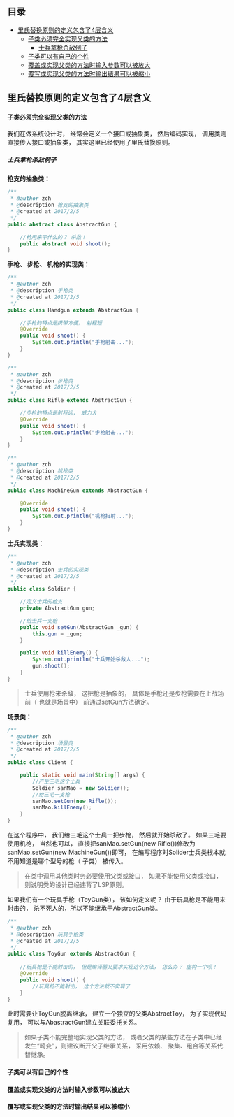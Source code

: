 ## 目录
- [里氏替换原则的定义包含了4层含义](#里氏替换原则的定义包含了4层含义)
  - [子类必须完全实现父类的方法](#子类必须完全实现父类的方法)
    - [士兵拿枪杀敌例子](#士兵拿枪杀敌例子)
  - [子类可以有自己的个性](#子类可以有自己的个性)
  - [覆盖或实现父类的方法时输入参数可以被放大](#覆盖或实现父类的方法时输入参数可以被放大)
  - [覆写或实现父类的方法时输出结果可以被缩小](#覆写或实现父类的方法时输出结果可以被缩小)







## 里氏替换原则的定义包含了4层含义
#### 子类必须完全实现父类的方法
我们在做系统设计时， 经常会定义一个接口或抽象类， 然后编码实现， 调用类则直接传入接口或抽象类， 其实这里已经使用了里氏替换原则。 

##### 士兵拿枪杀敌例子

**枪支的抽象类：**

```Java
/**
 * @author zch
 * @description 枪支的抽象类
 * @created at 2017/2/5
 */
public abstract class AbstractGun {

    //枪用来干什么的？ 杀敌！
    public abstract void shoot();
}
```

**手枪、 步枪、 机枪的实现类：**

```Java
/**
 * @author zch
 * @description 手枪类
 * @created at 2017/2/5
 */
public class Handgun extends AbstractGun {

    //手枪的特点是携带方便， 射程短
    @Override
    public void shoot() {
        System.out.println("手枪射击...");
    }
}
```

```Java
/**
 * @author zch
 * @description 步枪类
 * @created at 2017/2/5
 */
public class Rifle extends AbstractGun {

    //步枪的特点是射程远， 威力大
    @Override
    public void shoot() {
        System.out.println("步枪射击...");
    }
}
```

```Java
/**
 * @author zch
 * @description 机枪类
 * @created at 2017/2/5
 */
public class MachineGun extends AbstractGun {

    @Override
    public void shoot() {
        System.out.println("机枪扫射...");
    }
}
```

**士兵实现类：**

```Java
/**
 * @author zch
 * @description 士兵的实现类
 * @created at 2017/2/5
 */
public class Soldier {

    //定义士兵的枪支
    private AbstractGun gun;

    //给士兵一支枪
    public void setGun(AbstractGun _gun) {
        this.gun = _gun;
    }

    public void killEnemy() {
        System.out.println("士兵开始杀敌人...");
        gun.shoot();
    }
}
```

> 士兵使用枪来杀敌， 这把枪是抽象的， 具体是手枪还是步枪需要在上战场前（ 也就是场景中） 前通过setGun方法确定。

**场景类：**

```Java
/**
 * @author zch
 * @description 场景类
 * @created at 2017/2/5
 */
public class Client {

    public static void main(String[] args) {
        //产生三毛这个士兵
        Soldier sanMao = new Soldier();
        //给三毛一支枪
        sanMao.setGun(new Rifle());
        sanMao.killEnemy();
    }
}
```

在这个程序中， 我们给三毛这个士兵一把步枪， 然后就开始杀敌了。 如果三毛要使用机枪， 当然也可以， 直接把sanMao.setGun(new Rifle())修改为sanMao.setGun(new MachineGun())即可， 在编写程序时Solider士兵类根本就不用知道是哪个型号的枪（ 子类） 被传入。

> 在类中调用其他类时务必要使用父类或接口， 如果不能使用父类或接口， 则说明类的设计已经违背了LSP原则。

如果我们有一个玩具手枪（ToyGun类）， 该如何定义呢？ 由于玩具枪是不能用来射击的， 杀不死人的，所以不能继承于AbstractGun类。

```Java
/**
 * @author zch
 * @description 玩具手枪类
 * @created at 2017/2/5
 */
public class ToyGun extends AbstractGun {
    
    //玩具枪是不能射击的， 但是编译器又要求实现这个方法， 怎么办？ 虚构一个呗！
    @Override
    public void shoot() {
        //玩具枪不能射击， 这个方法就不实现了
    }
}
```

此时需要让ToyGun脱离继承， 建立一个独立的父类AbstractToy， 为了实现代码复用， 可以与AbastractGun建立关联委托关系。

> 如果子类不能完整地实现父类的方法， 或者父类的某些方法在子类中已经发生“畸变”，则建议断开父子继承关系， 采用依赖、 聚集、组合等关系代替继承。


#### 子类可以有自己的个性

#### 覆盖或实现父类的方法时输入参数可以被放大

#### 覆写或实现父类的方法时输出结果可以被缩小
